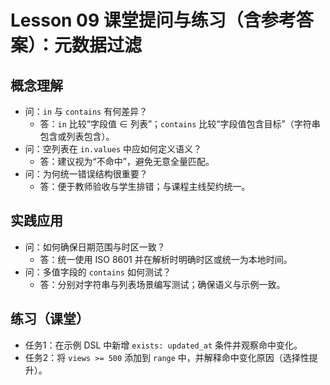 # Lesson 09 课堂提问与练习（含参考答案）：元数据过滤

## 概念理解
- 问：`in` 与 `contains` 有何差异？
  - 答：`in` 比较“字段值 ∈ 列表”；`contains` 比较“字段值包含目标”（字符串包含或列表包含）。
- 问：空列表在 `in.values` 中应如何定义语义？
  - 答：建议视为“不命中”，避免无意全量匹配。
- 问：为何统一错误结构很重要？
  - 答：便于教师验收与学生排错；与课程主线契约统一。

## 实践应用
- 问：如何确保日期范围与时区一致？
  - 答：统一使用 ISO 8601 并在解析时明确时区或统一为本地时间。
- 问：多值字段的 `contains` 如何测试？
  - 答：分别对字符串与列表场景编写测试；确保语义与示例一致。

## 练习（课堂）
- 任务1：在示例 DSL 中新增 `exists: updated_at` 条件并观察命中变化。
- 任务2：将 `views >= 500` 添加到 `range` 中，并解释命中变化原因（选择性提升）。